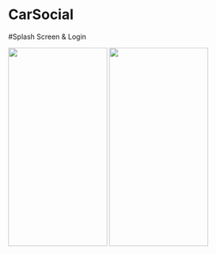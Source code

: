 # CarSocial

#Splash Screen & Login
<div>
<img src= "https://user-images.githubusercontent.com/36573496/56162644-65f08100-5fc4-11e9-9c63-70894f285cfc.jpeg" width="200" height="400"/> 
<img src= "https://user-images.githubusercontent.com/36573496/56161940-bb2b9300-5fc2-11e9-980f-10c257e2aecb.jpeg" width="200" height="400"/>
  
</div>

